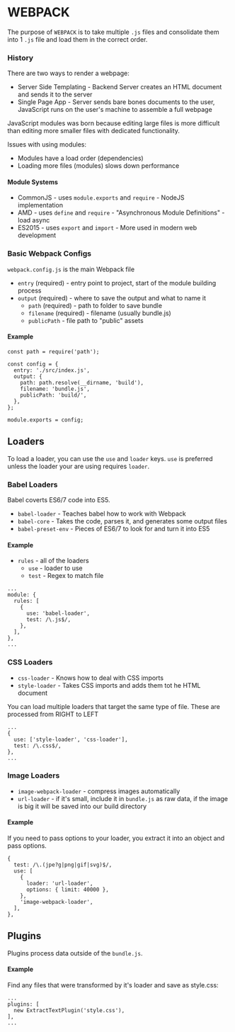 # WEBPACK

The purpose of `WEBPACK` is to take multiple `.js` files and consolidate them into 1 `.js` file and load them in the correct order.


### History

There are two ways to render a webpage:

* Server Side Templating  - Backend Server creates an HTML document and sends it to the server
* Single Page App - Server sends bare bones documents to the user, JavaScript runs on the user's machine to assemble a full webpage


JavaScript modules was born because editing large files is more difficult than editing more smaller files with dedicated functionality.

Issues with using modules:

* Modules have a load order (dependencies)
* Loading more files (modules) slows down performance


#### Module Systems

* CommonJS - uses `module.exports` and `require` - NodeJS implementation
* AMD - uses `define` and `require` - "Asynchronous Module Definitions" - load async
* ES2015 - uses `export` and `import` - More used in modern web development


### Basic Webpack Configs

`webpack.config.js` is the main Webpack file

* `entry` (required) - entry point to project, start of the module building process
* `output` (required) - where to save the output and what to name it
  * `path` (required) - path to folder to save bundle
  * `filename` (required) - filename (usually bundle.js)
  * `publicPath` - file path to "public" assets

#### Example

```
const path = require('path');

const config = {
  entry: './src/index.js',
  output: {
    path: path.resolve(__dirname, 'build'),
    filename: 'bundle.js',
    publicPath: 'build/',
  },
};

module.exports = config;
```

## Loaders

To load a loader, you can use the `use` and `loader` keys. `use` is preferred unless the loader your are using requires `loader`.

### Babel Loaders

Babel coverts ES6/7 code into ES5.

* `babel-loader` - Teaches babel how to work with Webpack
* `babel-core` - Takes the code, parses it, and generates some output files
* `babel-preset-env` - Pieces of ES6/7 to look for and turn it into ES5

#### Example

* `rules` - all of the loaders
  * `use` - loader to use
  * `test` - Regex to match file

```
...
module: {
  rules: [
    {
      use: 'babel-loader',
      test: /\.js$/,
    },
  ],
},
...
```


### CSS Loaders

* `css-loader` - Knows how to deal with CSS imports
* `style-loader` - Takes CSS imports and adds them tot he HTML document

You can load multiple loaders that target the same type of file. These are processed from RIGHT to LEFT

```
...
{
  use: ['style-loader', 'css-loader'],
  test: /\.css$/,
},
...
```

### Image Loaders

* `image-webpack-loader` - compress images automatically
* `url-loader` - if it's small, include it in `bundle.js` as raw data, if the image is big it will be saved into our build directory

#### Example

If you need to pass options to your loader, you extract it into an object and pass options.

```
{
  test: /\.(jpe?g|png|gif|svg)$/,
  use: [
    {
      loader: 'url-loader',
      options: { limit: 40000 },
    },
    'image-webpack-loader',
  ],
},
```

## Plugins

Plugins process data outside of the `bundle.js`.

#### Example

Find any files that were transformed by it's loader and save as style.css:

```
...
plugins: [
  new ExtractTextPlugin('style.css'),
],
...
```
